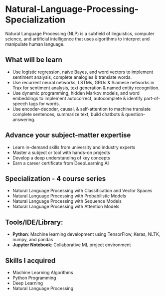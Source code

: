 # Natural-Language-Processing-Specialization

Natural Language Processing (NLP) is a subfield of linguistics, computer science, and artificial intelligence that uses algorithms to interpret and manipulate human language. 

## What will be learn
- Use logistic regression, naïve Bayes, and word vectors to implement sentiment analysis, complete analogies & translate words.
- Use recurrent neural networks, LSTMs, GRUs & Siamese networks in Trax for sentiment analysis, text generation & named entity recognition.
- Use dynamic programming, hidden Markov models, and word embeddings to implement autocorrect, autocomplete & identify part-of-speech tags for words.
- Use encoder-decoder, causal, & self-attention to machine translate complete sentences, summarize text, build chatbots & question-answering.


## Advance your subject-matter expertise
- Learn in-demand skills from university and industry experts
- Master a subject or tool with hands-on projects
- Develop a deep understanding of key concepts
- Earn a career certificate from DeepLearning.AI

## Specialization - 4 course series
- Natural Language Processing with Classification and Vector Spaces
- Natural Language Processing with Probabilistic Models
- Natural Language Processing with Sequence Models
- Natural Language Processing with Attention Models
  
## Tools/IDE/Library:
- **Python**: Machine learning development using TensorFlow, Keras, NLTK, numpy, and pandas
- **Jupyter Notebook**: Collaborative ML project environment

## Skills I acquired
- Machine Learning Algorithms
- Python Programming
- Deep Learning
- Natural Language Processing




  

